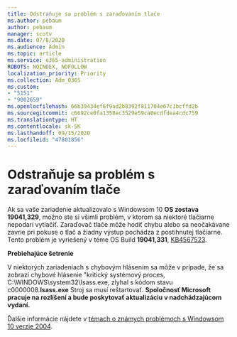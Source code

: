```yaml
---
title: Odstraňuje sa problém s zaraďovaním tlače
ms.author: pebaum
author: pebaum
manager: scotv
ms.date: 07/8/2020
ms.audience: Admin
ms.topic: article
ms.service: o365-administration
ROBOTS: NOINDEX, NOFOLLOW
localization_priority: Priority
ms.collection: Adm_O365
ms.custom:
- "5151"
- "9002659"
ms.openlocfilehash: 66b39434ef6f9ad2b8392f811704e67c1bcffd2b
ms.sourcegitcommit: c6692ce0fa1358ec3529e59ca0ecdfdea4cdc759
ms.translationtype: HT
ms.contentlocale: sk-SK
ms.lasthandoff: 09/15/2020
ms.locfileid: "47801856"
---
```

# <a name="print-spooler-issue-is-resolved"></a>Odstraňuje sa problém s zaraďovaním tlače

Ak sa vaše zariadenie aktualizovalo s Windowsom 10  **OS zostava 19041,329**, možno ste si všimli problém, v ktorom sa niektoré tlačiarne nepodarí vytlačiť. Zaraďovač tlače môže hodiť chybu alebo sa neočakávane zavrie pri pokuse o tlač a žiadny výstup pochádza z postihnutej tlačiarne. Tento problém je vyriešený v téme OS Build  **19041,331**, [KB4567523](https://support.microsoft.com/help/4567523/windows-10-update-kb4567523).  

**Prebiehajúce šetrenie**

V niektorých zariadeniach s chybovým hlásením sa môže v prípade, že sa zobrazí chybové hlásenie "kritický systémový proces, C:\WINDOWS\system32\Isass.exe, zlyhal s kódom stavu c0000008.**Isass.exe** Stroj sa musí reštartovať.  **Spoločnosť Microsoft pracuje na rozlíšení a bude poskytovať aktualizáciu v nadchádzajúcom vydaní.**

Ďalšie informácie nájdete v  [témach o známych problémoch s Windowsom 10 verzie 2004](https://docs.microsoft.com/windows/release-information/status-windows-10-2004#442msgdesc).